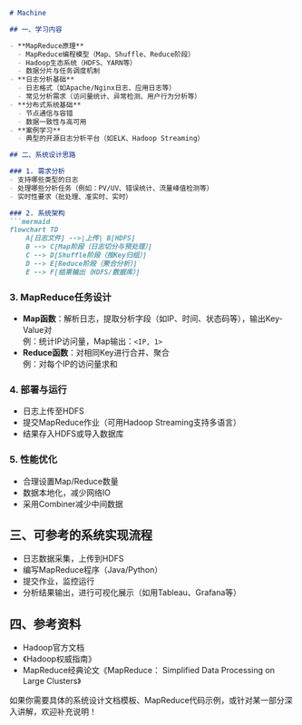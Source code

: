 ```markdown
# Machine

## 一、学习内容

- **MapReduce原理**
  - MapReduce编程模型（Map、Shuffle、Reduce阶段）
  - Hadoop生态系统（HDFS、YARN等）
  - 数据分片与任务调度机制
- **日志分析基础**
  - 日志格式（如Apache/Nginx日志、应用日志等）
  - 常见分析需求（访问量统计、异常检测、用户行为分析等）
- **分布式系统基础**
  - 节点通信与容错
  - 数据一致性与高可用
- **案例学习**
  - 典型的开源日志分析平台（如ELK、Hadoop Streaming）

## 二、系统设计思路

### 1. 需求分析
- 支持哪些类型的日志
- 处理哪些分析任务（例如：PV/UV、错误统计、流量峰值检测等）
- 实时性要求（批处理、准实时、实时）

### 2. 系统架构
```mermaid
flowchart TD
    A[日志文件] -->|上传| B[HDFS]
    B --> C[Map阶段（日志切分与预处理）]
    C --> D[Shuffle阶段（按Key归组）]
    D --> E[Reduce阶段（聚合分析）]
    E --> F[结果输出（HDFS/数据库）]
```

### 3. MapReduce任务设计
- **Map函数**：解析日志，提取分析字段（如IP、时间、状态码等），输出Key-Value对  
  例：统计IP访问量，Map输出：`<IP, 1>`
- **Reduce函数**：对相同Key进行合并、聚合  
  例：对每个IP的访问量求和

### 4. 部署与运行
- 日志上传至HDFS
- 提交MapReduce作业（可用Hadoop Streaming支持多语言）
- 结果存入HDFS或导入数据库

### 5. 性能优化
- 合理设置Map/Reduce数量
- 数据本地化，减少网络IO
- 采用Combiner减少中间数据

## 三、可参考的系统实现流程
- 日志数据采集，上传到HDFS
- 编写MapReduce程序（Java/Python）
- 提交作业，监控运行
- 分析结果输出，进行可视化展示（如用Tableau、Grafana等）

## 四、参考资料
- Hadoop官方文档
- 《Hadoop权威指南》
- MapReduce经典论文《MapReduce： Simplified Data Processing on Large Clusters》

如果你需要具体的系统设计文档模板、MapReduce代码示例，或针对某一部分深入讲解，欢迎补充说明！
```

